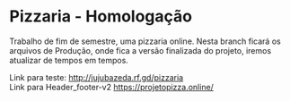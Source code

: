 # Pizzaria - Homologação
Trabalho de fim de semestre, uma pizzaria online.
  Nesta branch ficará os arquivos de Produção, onde fica a versão finalizada do projeto, iremos atualizar de tempos em tempos.
  
  Link para teste: http://jujubazeda.rf.gd/pizzaria
  <BR>Link para Header_footer-v2 https://projetopizza.online/
